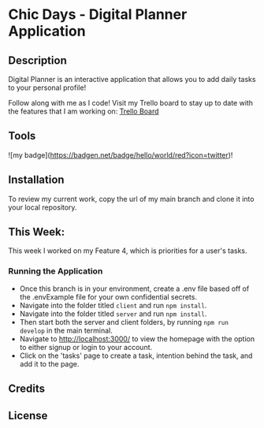 # Chic Days - Digital Planner Application

## Description

Digital Planner is an interactive application that allows you to add daily tasks to your personal profile!

Follow along with me as I code! Visit my Trello board to stay up to date with the features that I am working on: [Trello Board](https://trello.com/b/Cu7Oloup/to-do-list)

## Tools

!\[my badge\](https://badgen.net/badge/hello/world/red?icon=twitter)\!

## Installation

To review my current work, copy the url of my main branch and clone it into your local repository. 

## This Week:

This week I worked on my Feature 4, which is priorities for a user's tasks. 

### Running the Application

 - Once this branch is in your environment, create a .env file based off of the .envExample file for your own confidential secrets.
 - Navigate into the folder titled `client` and run `npm install`.
 - Navigate into the folder titled `server` and run `npm install`.
 - Then start both the server and client folders, by running `npm run develop` in the main terminal.
 - Navigate to [http://localhost:3000/](http://localhost:3000/) to view the homepage with the option to either signup or login to your account.
 - Click on the 'tasks' page to create a task, intention behind the task, and add it to the page. 


## Credits

## License

